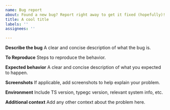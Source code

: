 ```yaml
---
name: Bug report
about: Found a new bug? Report right away to get it fixed (hopefully)!
title: A cool title
labels: ''
assignees: ''

---
```


**Describe the bug**
A clear and concise description of what the bug is.

**To Reproduce**
Steps to reproduce the behavior.

**Expected behavior**
A clear and concise description of what you expected to happen.

**Screenshots**
If applicable, add screenshots to help explain your problem.

**Environment**
Include TS version, typegc version, relevant system info, etc.

**Additional context**
Add any other context about the problem here.
